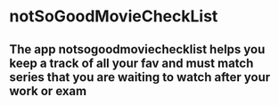 # notSoGoodMovieCheckList

## The app notsogoodmoviechecklist helps you keep a track of all your fav and must match series that you are waiting to watch after your work or exam 
